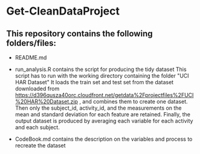 # Get-CleanDataProject

## This repository contains the following folders/files:

- README.md

- run_analysis.R
contains the script for producing the tidy dataset
This script has to run with the working directory containing the folder "UCI HAR Dataset"
It loads the train set and test set from the dataset
downloaded from https://d396qusza40orc.cloudfront.net/getdata%2Fprojectfiles%2FUCI%20HAR%20Dataset.zip
,
and combines them to create one dataset.
Then only the subject_id, activity_id, and the measurements on the mean and standard deviation for each feature
are retained.
Finally, the output dataset is produced by averaging each variable for each activity and each subject.

- CodeBook.md
contains the description on the variables and process to recreate the dataset